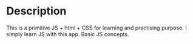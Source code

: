 # Description 

This is a primitive JS + html + CSS for learning and practising purpose. I simply learn JS with 
this app. Basic JS concepts.